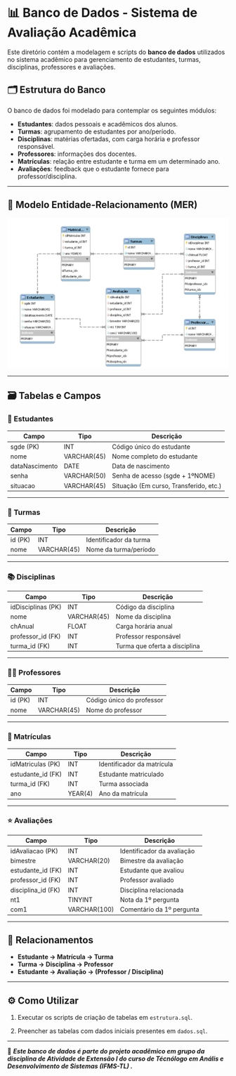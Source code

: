 # 📊 Banco de Dados - Sistema de Avaliação Acadêmica

Este diretório contém a modelagem e scripts do **banco de dados** utilizados no sistema acadêmico para gerenciamento de estudantes, turmas, disciplinas, professores e avaliações.

## 🗂 Estrutura do Banco

O banco de dados foi modelado para contemplar os seguintes módulos:

- **Estudantes**: dados pessoais e acadêmicos dos alunos.
- **Turmas**: agrupamento de estudantes por ano/período.
- **Disciplinas**: matérias ofertadas, com carga horária e professor responsável.
- **Professores**: informações dos docentes.
- **Matrículas**: relação entre estudante e turma em um determinado ano.
- **Avaliações**: feedback que o estudante fornece para professor/disciplina.

---

## 📐 Modelo Entidade-Relacionamento (MER)

![MER do Banco](/banco_de_dados/MER.png)

---

## 🗃 Tabelas e Campos

### 👤 Estudantes
| Campo          | Tipo          | Descrição                      |
|----------------|--------------|---------------------------------|
| sgde (PK)      | INT          | Código único do estudante       |
| nome           | VARCHAR(45)  | Nome completo do estudante      |
| dataNascimento | DATE         | Data de nascimento              |
| senha          | VARCHAR(50)  | Senha de acesso (sgde + 1ºNOME) |
| situacao       | VARCHAR(45)  | Situação (Em curso, Transferido, etc.) |

---

### 🏫 Turmas
| Campo      | Tipo         | Descrição                |
|------------|-------------|--------------------------|
| id (PK)    | INT         | Identificador da turma   |
| nome       | VARCHAR(45) | Nome da turma/período    |

---

### 📚 Disciplinas
| Campo         | Tipo         | Descrição                        |
|---------------|-------------|----------------------------------|
| idDisciplinas (PK) | INT    | Código da disciplina             |
| nome          | VARCHAR(45) | Nome da disciplina               |
| chAnual       | FLOAT       | Carga horária anual              |
| professor_id (FK) | INT     | Professor responsável            |
| turma_id (FK) | INT         | Turma que oferta a disciplina    |

---

### 👨‍🏫 Professores
| Campo   | Tipo         | Descrição                 |
|---------|-------------|---------------------------|
| id (PK) | INT         | Código único do professor |
| nome    | VARCHAR(45) | Nome do professor         |

---

### 📝 Matrículas
| Campo         | Tipo   | Descrição                           |
|---------------|-------|-------------------------------------|
| idMatriculas (PK) | INT | Identificador da matrícula         |
| estudante_id (FK) | INT | Estudante matriculado              |
| turma_id (FK)     | INT | Turma associada                    |
| ano              | YEAR(4) | Ano da matrícula               |

---

### ⭐ Avaliações
| Campo          | Tipo   | Descrição                                |
|----------------|-------|------------------------------------------|
| idAvaliacao (PK) | INT | Identificador da avaliação               |
| bimestre | VARCHAR(20) | Bimestre da avaliação               |
| estudante_id (FK) | INT | Estudante que avaliou                   |
| professor_id (FK) | INT | Professor avaliado                      |
| disciplina_id (FK)| INT | Disciplina relacionada                  |
| nt1 | TINYINT | Nota da 1º pergunta                  |
| com1 | VARCHAR(100) | Comentário da 1º pergunta              |


---

## 🔑 Relacionamentos

- **Estudante → Matrícula → Turma**  
- **Turma → Disciplina → Professor**  
- **Estudante → Avaliação → (Professor / Disciplina)**  

---

## ⚙️ Como Utilizar

1. Executar os scripts de criação de tabelas em `estrutura.sql`.
   
2. Preencher as tabelas com dados iniciais presentes em `dados.sql`.

---

📌 ***Este banco de dados é parte do projeto acadêmico em grupo da disciplina de Atividade de Extensão I do curso de Técnólogo em Anális e Desenvolvimento de Sistemas (IFMS-TL) .***
